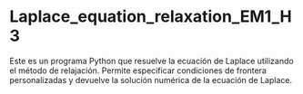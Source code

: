 # Laplace_equation_relaxation_EM1_H3
Este es un programa Python que resuelve la ecuación de Laplace utilizando el método de relajación. Permite especificar condiciones de frontera personalizadas y devuelve la solución numérica de la ecuación de Laplace.
